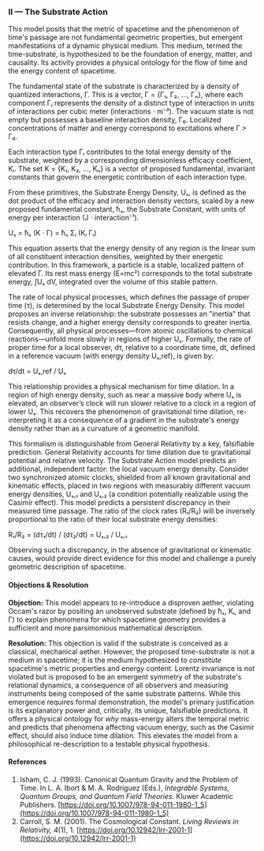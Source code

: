 ### II — The Substrate Action

This model posits that the metric of spacetime and the phenomenon of time's passage are not fundamental geometric properties, but emergent manifestations of a dynamic physical medium. This medium, termed the time-substrate, is hypothesized to be the foundation of energy, matter, and causality. Its activity provides a physical ontology for the flow of time and the energy content of spacetime.

The fundamental state of the substrate is characterized by a density of quantized interactions, Γ. This is a vector, Γ = {Γ₁, Γ₂, ..., Γₙ}, where each component Γᵢ represents the density of a distinct type of interaction in units of interactions per cubic meter (interactions ⋅ m⁻³). The vacuum state is not empty but possesses a baseline interaction density, Γ₀. Localized concentrations of matter and energy correspond to excitations where Γ > Γ₀.

Each interaction type Γᵢ contributes to the total energy density of the substrate, weighted by a corresponding dimensionless efficacy coefficient, Kᵢ. The set K = {K₁, K₂, ..., Kₙ} is a vector of proposed fundamental, invariant constants that govern the energetic contribution of each interaction type.

From these primitives, the Substrate Energy Density, Uₛ, is defined as the dot product of the efficacy and interaction density vectors, scaled by a new proposed fundamental constant, ħₛ, the Substrate Constant, with units of energy per interaction (J ⋅ interaction⁻¹).

Uₛ = ħₛ (K ⋅ Γ) = ħₛ Σᵢ (Kᵢ Γᵢ)

This equation asserts that the energy density of any region is the linear sum of all constituent interaction densities, weighted by their energetic contribution. In this framework, a particle is a stable, localized pattern of elevated Γ. Its rest mass energy (E=mc²) corresponds to the total substrate energy, ∫Uₛ dV, integrated over the volume of this stable pattern.

The rate of local physical processes, which defines the passage of proper time (τ), is determined by the local Substrate Energy Density. This model proposes an inverse relationship: the substrate possesses an "inertia" that resists change, and a higher energy density corresponds to greater inertia. Consequently, all physical processes—from atomic oscillations to chemical reactions—unfold more slowly in regions of higher Uₛ. Formally, the rate of proper time for a local observer, dτ, relative to a coordinate time, dt, defined in a reference vacuum (with energy density Uₛ,ref), is given by:

dτ/dt = Uₛ,ref / Uₛ

This relationship provides a physical mechanism for time dilation. In a region of high energy density, such as near a massive body where Uₛ is elevated, an observer’s clock will run slower relative to a clock in a region of lower Uₛ. This recovers the phenomenon of gravitational time dilation, re-interpreting it as a consequence of a gradient in the substrate's energy density rather than as a curvature of a geometric manifold.

This formalism is distinguishable from General Relativity by a key, falsifiable prediction. General Relativity accounts for time dilation due to gravitational potential and relative velocity. The Substrate Action model predicts an additional, independent factor: the local vacuum energy density. Consider two synchronized atomic clocks, shielded from all known gravitational and kinematic effects, placed in two regions with measurably different vacuum energy densities, Uₛ,₁ and Uₛ,₂ (a condition potentially realizable using the Casimir effect). This model predicts a persistent discrepancy in their measured time passage. The ratio of the clock rates (R₁/R₂) will be inversely proportional to the ratio of their local substrate energy densities:

R₁/R₂ = (dτ₁/dt) / (dτ₂/dt) = Uₛ,₂ / Uₛ,₁

Observing such a discrepancy, in the absence of gravitational or kinematic causes, would provide direct evidence for this model and challenge a purely geometric description of spacetime.

#### Objections & Resolution

**Objection:** This model appears to re-introduce a disproven aether, violating Occam's razor by positing an unobserved substrate (defined by ħₛ, Kᵢ, and Γ) to explain phenomena for which spacetime geometry provides a sufficient and more parsimonious mathematical description.

**Resolution:** This objection is valid if the substrate is conceived as a classical, mechanical aether. However, the proposed time-substrate is not a medium *in* spacetime; it is the medium hypothesized to *constitute* spacetime's metric properties and energy content. Lorentz invariance is not violated but is proposed to be an emergent symmetry of the substrate's relational dynamics, a consequence of all observers and measuring instruments being composed of the same substrate patterns. While this emergence requires formal demonstration, the model's primary justification is its explanatory power and, critically, its unique, falsifiable predictions. It offers a physical ontology for *why* mass-energy alters the temporal metric and predicts that phenomena affecting vacuum energy, such as the Casimir effect, should also induce time dilation. This elevates the model from a philosophical re-description to a testable physical hypothesis.

#### References

1.  Isham, C. J. (1993). Canonical Quantum Gravity and the Problem of Time. In L. A. Ibort & M. A. Rodriguez (Eds.), *Integrable Systems, Quantum Groups, and Quantum Field Theories*. Kluwer Academic Publishers. [https://doi.org/10.1007/978-94-011-1980-1_5](https://doi.org/10.1007/978-94-011-1980-1_5)
2.  Carroll, S. M. (2001). The Cosmological Constant. *Living Reviews in Relativity, 4*(1), 1. [https://doi.org/10.12942/lrr-2001-1](https://doi.org/10.12942/lrr-2001-1)